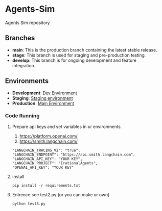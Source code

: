 <!--
 * @Author: Yifei Wang
 * Github: ephiewangyf@gmail.com
 * @Date: 2024-09-17 20:06:46
 * @LastEditors: ephie && ephiewangyf@gmail.com
 * @LastEditTime: 2024-10-08 14:53:56
 * @FilePath: /Agents-Sim/README.md
 * @Description: 
-->
# Agents-Sim

Agents Sim repository

## Branches

- **main**: This is the production branch containing the latest stable release.
- **stage**: This branch is used for staging and pre-production testing.
- **develop**: This branch is for ongoing development and feature integration.

## Environments

- **Development**: [Dev Environment](https://agents-sim-dev-lo5zb4dpiq-ts.a.run.app)
- **Staging**: [Staging environment](https://agents-sim-stage-lo5zb4dpiq-ts.a.run.app)
- **Production**: [Main Environment](https://agents-sim-main-lo5zb4dpiq-ts.a.run.app)

### Code Running

1. Prepare api keys and set variables in ur environments.
   1. https://platform.openai.com/
   2. https://smith.langchain.com/
   
    ```
    "LANGCHAIN_TRACING_V2": "true",
    "LANGCHAIN_ENDPOINT": "https://api.smith.langchain.com",
    "LANGCHAIN_API_KEY": "YOUR KEY",
    "LANGCHAIN_PROJECT": "IrationalAgents",
    "OPENAI_API_KEY": "YOUR KEY"
    ```
2. install 
   ```
   pip install -r requirements.txt
   ``` 

3. Entrence see test2.py (or you can make ur own)
   ```
   python test3.py
   ```